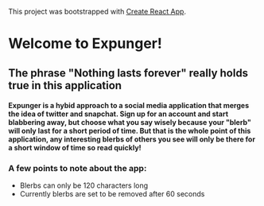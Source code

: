 This project was bootstrapped with [Create React App](https://github.com/facebook/create-react-app).

# Welcome to Expunger!

## The phrase "Nothing lasts forever" really holds true in this application

#### Expunger is a hybid approach to a social media application that merges the idea of twitter and snapchat. Sign up for an account and start blabbering away, but choose what you say wisely because your "blerb" will only last for a short period of time. But that is the whole point of this application, any interesting blerbs of others you see will only be there for a short window of time so read quickly! 

### A few points to note about the app:
- Blerbs can only be 120 characters long
- Currently blerbs are set to be removed after 60 seconds